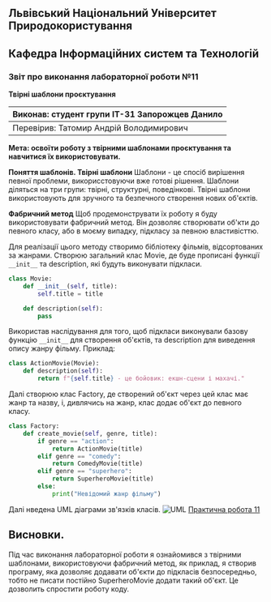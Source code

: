 ## Львівський Національний Університет Природокористування
## Кафедра Інформаційних систем та Технологій


### Звіт про виконання лабораторної роботи №11
**Твірні шаблони проєктування**


| Виконав: студент групи ІТ-31 Запорожцев Данило |
| ---------------------------------------------- |
| Перевірив: Татомир Андрій Володимирович        |

**Мета: освоїти роботу з твірними шаблонами проєктування та навчитися їх використовувати.**

**Поняття шаблонів. Твірні шаблони**
Шаблони - це спосіб вирішення певної проблеми, викорисстовуючи вже готові рішення.
Шаблони діляться на три групи: твірні, структурні, поведінкові.
Твірні шаблони використовують для зручного та безпечного створення нових об'єктів.

**Фабричний метод**
Щоб продемонструвати їх роботу я буду використовувати фабричний метод. Він дозволяє створювати об'кти до певного класу, або в моєму випадку, підкласу за певною властивісттю.

Для реалізації цього методу створимо бібліотеку фільмів, відсортованих за жанрами.
Створюю загальний клас Movie, де буде прописані функції `__init__` та description, які будуть виконувати підкласи.
``` py
class Movie:
    def __init__(self, title):
        self.title = title

    def description(self):
        pass
```
Використав наслідування для того, щоб підкласи виконували базову функцію `__init__` для створення об'єктів, та description для виведення опису жанру фільму. Приклад:
``` py
class ActionMovie(Movie):
    def description(self):
        return f"{self.title} - це бойовик: екшн-сцени і махачі."
```
Далі створюю клас Factory, де створений об'єкт через цей клас має жанр та назву, і, дивлячись на жанр, клас додає об'єкт до певного класу.
``` py
class Factory:
    def create_movie(self, genre, title):
        if genre == "action":
            return ActionMovie(title)
        elif genre == "comedy":
            return ComedyMovie(title)
        elif genre == "superhero":
            return SuperheroMovie(title)
        else:
            print("Невідомий жанр фільму")
```
Далі нведена UML діаграми зв'язків класів.
![UML](./.UML_11)
[Практична робота 11](./Creational_pattern.py)

## Висновки. 

 Під час виконання лабораторної роботи я ознайомився з твірними шаблонами, використовуючи фабричний метод, як приклад, я створив програму, яка дозволяє додавати об'єкти до підкласів безпосередньо, тобто не писати постійно SuperheroMovie додати такий об'єкт. Це дозволить спростити роботу коду.
